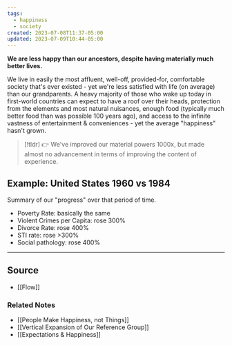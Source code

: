 ```yaml
---
tags:
  - happiness
  - society
created: 2023-07-08T11:37-05:00
updated: 2023-07-09T10:44-05:00
---
```

**We are less happy than our ancestors, despite having materially much better lives.**

We live in easily the most affluent, well-off, provided-for, comfortable society that's ever existed - yet we're less satisfied with life (on average) than our grandparents. A heavy majority of those who wake up today in first-world countries can expect to have a roof over their heads, protection from the elements and most natural nuisances, enough food (typically much better food than was possible 100 years ago), and access to the infinite vastness of entertainment & conveniences - yet the average "happiness" hasn't grown.

> [!tldr] 👉 We've improved our material powers 1000x, but made almost no advancement in terms of improving the content of experience.

## Example: United States 1960 vs 1984

Summary of our "progress" over that period of time.

- Poverty Rate: basically the same
- Violent Crimes per Capita: rose 300%
- Divorce Rate: rose 400%
- STI rate: rose >300%
- Social pathology: rose 400%

---

## Source
- [[Flow]]

### Related Notes
- [[People Make Happiness, not Things]] 
- [[Vertical Expansion of Our Reference Group]] 
- [[Expectations & Happiness]]